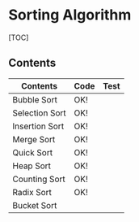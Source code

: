 # Sorting Algorithm



[TOC]



## Contents

| Contents       | Code | Test |
| -------------- | ---- | ---- |
| Bubble Sort    | OK!  |      |
| Selection Sort | OK!  |      |
| Insertion Sort | OK!  |      |
| Merge Sort     | OK!  |      |
| Quick Sort     | OK!  |      |
| Heap Sort      | OK!  |      |
| Counting Sort  | OK!  |      |
| Radix Sort     | OK!  |      |
| Bucket Sort    |      |      |
